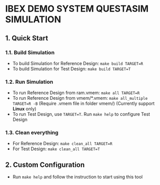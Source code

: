 # IBEX DEMO SYSTEM QUESTASIM SIMULATION

## **1. Quick Start**

### **1.1. Build Simulation**
- To build Simulation for Reference Design: `make build TARGET=R`
- To build Simulation for Test Design:      `make build TARGET=T`

### **1.2. Run Simulation**

- To run Reference Design from ram.vmem: `make all TARGET=R`
- To run Reference Design from vmem/*.vmem: `make all_multiple TARGET=R -B` (Require .vmem file in folder vmem/) (Currently support **Linux** only)
- To run Test Design, use `TARGET=T`. Run `make help` to configure Test Design

### **1.3. Clean everything**
- For Reference Design: `make clean_all TARGET=R`
- For Test Design:      `make clean_all TARGET=T`

## **2. Custom Configuration**

- Run `make help` and follow the instruction to start using this tool
